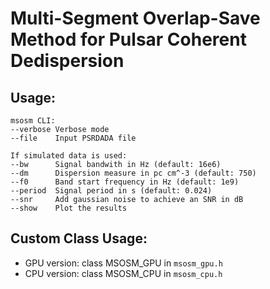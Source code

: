 # Multi-Segment Overlap-Save Method for Pulsar Coherent Dedispersion

## Usage:

```
msosm CLI:
--verbose Verbose mode
--file    Input PSRDADA file

If simulated data is used:
--bw      Signal bandwith in Hz (default: 16e6)
--dm      Dispersion measure in pc cm^-3 (default: 750)
--f0      Band start frequency in Hz (default: 1e9)
--period  Signal period in s (default: 0.024)
--snr     Add gaussian noise to achieve an SNR in dB
--show    Plot the results
```

## Custom Class Usage:

- GPU version: class MSOSM_GPU in `msosm_gpu.h`
- CPU version: class MSOSM_CPU in `msosm_cpu.h`